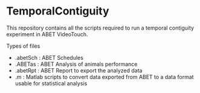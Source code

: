 # TemporalContiguity
This repository contains all the scripts required to run a temporal contiguity experiment in ABET VideoTouch.

Types of files
- .abetSch  : ABET Schedules
- .ABETas   : ABET Analysis of animals performance
- .abetRpt  : ABET Report to export the analyzed data
- .m        : Matlab scripts to convert data exported from ABET to a data format usable for statistical analysis 
